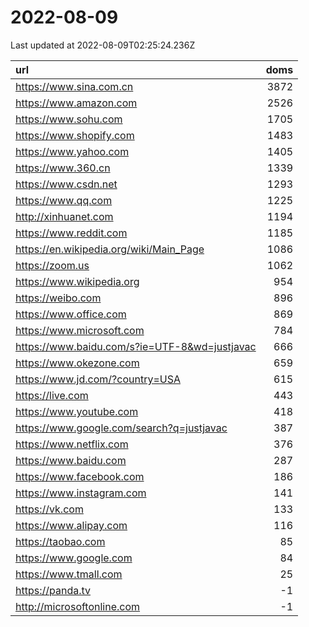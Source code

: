 # 2022-08-09

<!-- BEGIN -->
Last updated at 2022-08-09T02:25:24.236Z

url | doms
:- | -:
https://www.sina.com.cn | 3872
https://www.amazon.com | 2526
https://www.sohu.com | 1705
https://www.shopify.com | 1483
https://www.yahoo.com | 1405
https://www.360.cn | 1339
https://www.csdn.net | 1293
https://www.qq.com | 1225
http://xinhuanet.com | 1194
https://www.reddit.com | 1185
https://en.wikipedia.org/wiki/Main_Page | 1086
https://zoom.us | 1062
https://www.wikipedia.org | 954
https://weibo.com | 896
https://www.office.com | 869
https://www.microsoft.com | 784
https://www.baidu.com/s?ie=UTF-8&wd=justjavac | 666
https://www.okezone.com | 659
https://www.jd.com/?country=USA | 615
https://live.com | 443
https://www.youtube.com | 418
https://www.google.com/search?q=justjavac | 387
https://www.netflix.com | 376
https://www.baidu.com | 287
https://www.facebook.com | 186
https://www.instagram.com | 141
https://vk.com | 133
https://www.alipay.com | 116
https://taobao.com | 85
https://www.google.com | 84
https://www.tmall.com | 25
https://panda.tv | -1
http://microsoftonline.com | -1
<!-- END -->
